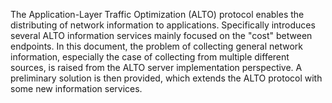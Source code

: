 <!-- why we need to design a multi-source ALTO server [[[-->

The Application-Layer Traffic Optimization (ALTO) protocol enables the
distributing of network information to applications.  Specifically [](#RFC7285)
introduces several ALTO information services mainly focused on the "cost"
between endpoints.  In this document, the problem of collecting general network
information, especially the case of collecting from multiple different sources,
is raised from the ALTO server implementation perspective.  A preliminary
solution is then provided, which extends the ALTO protocol with some new
information services.

<!-- ]]] -->
